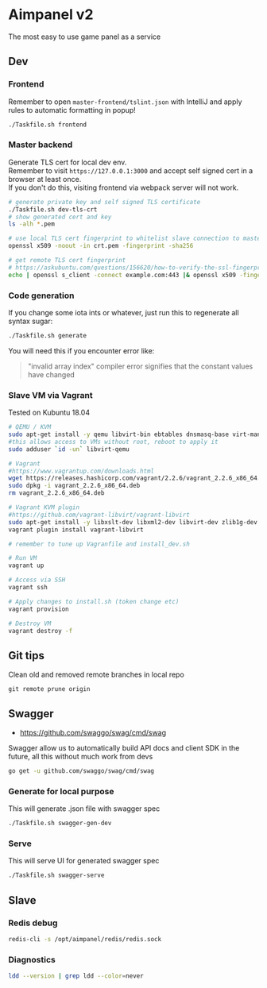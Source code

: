# Aimpanel v2

The most easy to use game panel as a service

## Dev

### Frontend

Remember to open `master-frontend/tslint.json` with IntelliJ and apply rules to automatic formatting in popup!

```bash
./Taskfile.sh frontend
```

### Master backend

Generate TLS cert for local dev env.  
Remember to visit `https://127.0.0.1:3000` and accept self signed cert in a browser at least once.  
If you don't do this, visiting frontend via webpack server will not work.

```bash
# generate private key and self signed TLS certificate
./Taskfile.sh dev-tls-crt
# show generated cert and key
ls -alh *.pem

# use local TLS cert fingerprint to whitelist slave connection to master
openssl x509 -noout -in crt.pem -fingerprint -sha256

# get remote TLS cert fingerprint
# https://askubuntu.com/questions/156620/how-to-verify-the-ssl-fingerprint-by-command-line-wget-curl
echo | openssl s_client -connect example.com:443 |& openssl x509 -fingerprint -sha256 -noout
```

### Code generation

If you change some iota ints or whatever, just run this to regenerate all syntax sugar:
```bash
./Taskfile.sh generate
```
You will need this if you encounter error like:  
> "invalid array index" compiler error signifies that the constant values have changed

### Slave VM via Vagrant

Tested on Kubuntu 18.04

```bash
# QEMU / KVM
sudo apt-get install -y qemu libvirt-bin ebtables dnsmasq-base virt-manager
#this allows access to VMs without root, reboot to apply it
sudo adduser `id -un` libvirt-qemu

# Vagrant
#https://www.vagrantup.com/downloads.html
wget https://releases.hashicorp.com/vagrant/2.2.6/vagrant_2.2.6_x86_64.deb
sudo dpkg -i vagrant_2.2.6_x86_64.deb
rm vagrant_2.2.6_x86_64.deb

# Vagrant KVM plugin
#https://github.com/vagrant-libvirt/vagrant-libvirt
sudo apt-get install -y libxslt-dev libxml2-dev libvirt-dev zlib1g-dev ruby-dev
vagrant plugin install vagrant-libvirt

# remember to tune up Vagranfile and install_dev.sh

# Run VM
vagrant up

# Access via SSH
vagrant ssh

# Apply changes to install.sh (token change etc)
vagrant provision

# Destroy VM
vagrant destroy -f
```

## Git tips

Clean old and removed remote branches in local repo
```
git remote prune origin
```

## Swagger

* https://github.com/swaggo/swag/cmd/swag

Swagger allow us to automatically build API docs and client SDK in the future, 
all this without much work from devs

```bash
go get -u github.com/swaggo/swag/cmd/swag
```
### Generate for local purpose

This will generate .json file with swagger spec

```bash
./Taskfile.sh swagger-gen-dev
```

### Serve

This will serve UI for generated swagger spec

```bash
./Taskfile.sh swagger-serve
```

## Slave

### Redis debug

```bash
redis-cli -s /opt/aimpanel/redis/redis.sock
```

### Diagnostics

```bash
ldd --version | grep ldd --color=never
```
